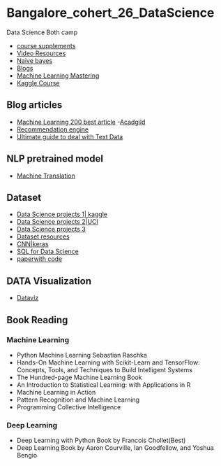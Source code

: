 # Bangalore_cohert_26_DataScience
Data Science Both camp
- [course supplements](https://github.com/thepradip/Data-Science-course-supplement/blob/master/README.md)
- [Video Resources](https://github.com/thepradip/Data-Science-Video-resources)
- [Naive bayes](https://www.youtube.com/watch?v=CPqOCI0ahss&t=10s)
- [Blogs](https://github.com/thepradip/Data-Science-Important-Blog)
- [Machine Learning Mastering](https://machinelearningmastery.com/start-here/)
- [Kaggle Course](https://www.kaggle.com/learn/overview)
## Blog articles
- [Machine Learning 200 best article](https://medium.com/machine-learning-in-practice/over-200-of-the-best-machine-learning-nlp-and-python-tutorials-2018-edition-dd8cf53cb7dc)
-[Acadgild](https://acadgild.com/blog/)
- [Recommendation engine](https://www.analyticsvidhya.com/blog/2018/06/comprehensive-guide-recommendation-engine-python/)
- [Ultimate guide to deal with Text Data](https://www.analyticsvidhya.com/blog/2018/02/the-different-methods-deal-text-data-predictive-python/)
## NLP pretrained model
- [Machine Translation](https://paperswithcode.com/task/machine-translation)
## Dataset
- [Data Science projects 1| kaggle](https://www.kaggle.com/datasets)
- [Data Science projects 2|UCI](https://archive.ics.uci.edu/ml/datasets.php)
- [Data Science projects 3](https://www.analyticsvidhya.com/blog/2018/05/24-ultimate-data-science-projects-to-boost-your-knowledge-and-skills/)
 - [Dataset resources](https://www.dataquest.io/blog/free-datasets-for-projects/)
 - [CNN|keras](https://www.kdnuggets.com/2019/07/convolutional-neural-networks-python-tutorial-tensorflow-keras.html)
- [SQL for Data Science](https://www.kdnuggets.com/2019/05/7-steps-mastering-sql-data-science-2019-edition.html)
- [paperwith code](https://paperswithcode.com/)
## DATA Visualization
- [Dataviz](https://datavizproject.com/)
## Book Reading
###  Machine Learning
- Python Machine Learning Sebastian Raschka
- Hands-On Machine Learning with Scikit-Learn and TensorFlow: Concepts, Tools, and Techniques to Build Intelligent Systems
- The Hundred-page Machine Learning Book
- An Introduction to Statistical Learning: with Applications in R 
- Machine Learning in Action
- Pattern Recognition and Machine Learning
- Programming Collective Intelligence
### Deep Learning
- Deep Learning with Python Book by Francois Chollet(Best)
- Deep Learning Book by Aaron Courville, Ian Goodfellow, and Yoshua Bengio


